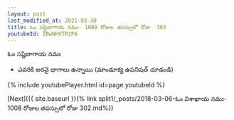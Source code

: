 ```yaml
---
layout: post
last_modified_at: 2021-03-30
title: ఓం సష్టిబాగాయ నమః- 1008 రోజుల తపస్సులో రోజు  303
youtubeId: ZBwNHVTR1PA
---
```

 
 
 ఓం సష్టిబాగాయ నమః  
 
 -  ఎవరికి అరవై భాగాలు ఉన్నాయి (మాండూక్య ఉపనిషత్ చూడండి) 
 
  
 
  
 
 
 
 
 
 


{% include youtubePlayer.html id=page.youtubeId %}
 
[Next]({{ site.baseurl }}{% link  split1/_posts/2018-03-06-ఓం విశాఖాయ నమః- 1008 రోజుల తపస్సులో రోజు  302.md%})
 
